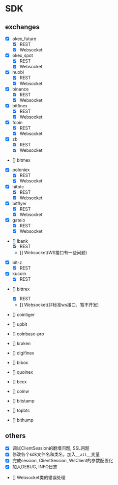 # SDK

## exchanges

- [x] okex_future
    - [x] REST
    - [x] Websocket

- [x] okex_spot
    - [x] REST
    - [x] Websocket

- [x] huobi
    - [x] REST
    - [x] Websocket

- [x] binance
    - [x] REST
    - [x] Websocket

- [x] bitfinex
    - [x] REST
    - [x] Websocket

- [x] fcoin
    - [x] REST
    - [x] Websocket

- [x] zb
    - [x] REST
    - [X] Websocket

- [] bitmex

- [x] poloniex
    - [x] REST
    - [x] Websocket

- [x] hitbtc
    - [x] REST
    - [x] Websocket

- [x] bitflyer
    - [x] REST
    - [x] Websocket

- [x] gateio
    - [x] REST
    - [x] Websocket

- [] lbank
    - [x] REST
    - [] Websocket(WS接口有一些问题)

- [x] bit-z
    - [x] REST

- [x] kucoin
    - [x] REST

- [] bittrex
    - [x] REST
    - [] Websocket(非标准ws接口，暂不开发)

- [] cointiger

- [] upbit
- [] coinbase-pro
- [] kraken
- [] digifinex
- [] bibox
- [] quoinex
- [] bcex
- [] coinw
- [] bitstamp
- [] topbtc
- [] bithump

## others

- [x] 调试ClientSession的翻墙问题, SSL问题
- [x] 修改各个sdk文件名和类名，加入`__all__`变量
- [x] 完成session, ClientSession, WsClient的参数配置化
- [x] 加入DEBUG, INFO日志
- [] Websocket类的错误处理
